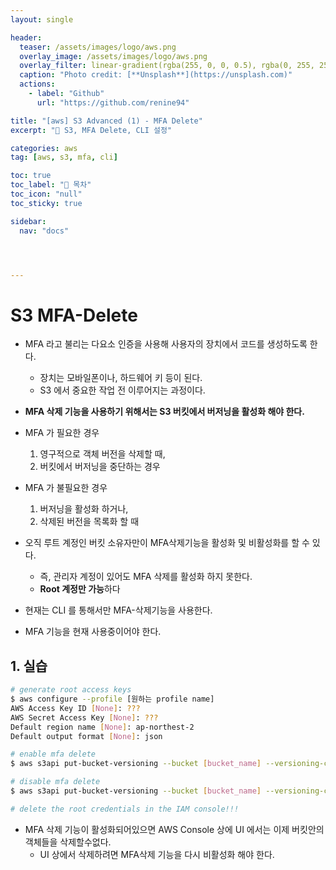 ```yaml
---
layout: single

header:
  teaser: /assets/images/logo/aws.png
  overlay_image: /assets/images/logo/aws.png
  overlay_filter: linear-gradient(rgba(255, 0, 0, 0.5), rgba(0, 255, 255, 0.5))
  caption: "Photo credit: [**Unsplash**](https://unsplash.com)"
  actions:
    - label: "Github"
      url: "https://github.com/renine94"

title: "[aws] S3 Advanced (1) - MFA Delete"
excerpt: "🚀 S3, MFA Delete, CLI 설정"

categories: aws
tag: [aws, s3, mfa, cli]

toc: true
toc_label: "📕 목차"
toc_icon: "null"
toc_sticky: true

sidebar:
  nav: "docs"




---
```


# S3 MFA-Delete

- MFA 라고 불리는 다요소 인증을 사용해 사용자의 장치에서 코드를 생성하도록 한다.
  - 장치는 모바일폰이나, 하드웨어 키 등이 된다.
  - S3 에서 중요한 작업 전 이루어지는 과정이다.
- **MFA 삭제 기능을 사용하기 위해서는 S3 버킷에서 버저닝을 활성화 해야 한다.**
- MFA 가 필요한 경우
  1. 영구적으로 객체 버전을 삭제할 때,
  2. 버킷에서 버저닝을 중단하는 경우
- MFA 가 불필요한 경우
  1. 버저닝을 활성화 하거나,
  2. 삭제된 버전을 목록화 할 때



- 오직 루트 계정인 버킷 소유자만이 MFA삭제기능을 활성화 및 비활성화를 할 수 있다.
  - 즉, 관리자 계정이 있어도 MFA 삭제를 활성화 하지 못한다.
  - **Root 계정만 가능**하다
- 현재는 CLI 를 통해서만 MFA-삭제기능을 사용한다.



- MFA 기능을 현재 사용중이어야 한다.



## 1. 실습

```sh
# generate root access keys
$ aws configure --profile [원하는 profile name]
AWS Access Key ID [None]: ???
AWS Secret Access Key [None]: ???
Default region name [None]: ap-northest-2
Default output format [None]: json

# enable mfa delete
$ aws s3api put-bucket-versioning --bucket [bucket_name] --versioning-configuration Status=Enable,MFADelete=Enabled --mfa "arn-of-mfa-device [mfa-code]" --profile [내가만든 profile name]

# disable mfa delete
$ aws s3api put-bucket-versioning --bucket [bucket_name] --versioning-configuration Status=Enable,MFADelete=Disabled --mfa "arn-of-mfa-device [mfa-code]" --profile [내가만든 profile name]

# delete the root credentials in the IAM console!!!
```



- MFA 삭제 기능이 활성화되어있으면 AWS Console 상에 UI 에서는 이제 버킷안의 객체들을 삭제할수없다.
  - UI 상에서 삭제하려면 MFA삭제 기능을 다시 비활성화 해야 한다.